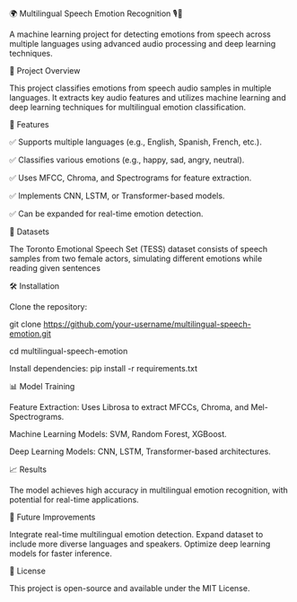 🌍 Multilingual Speech Emotion Recognition 🎙️🧠

A machine learning project for detecting emotions from speech across multiple languages using advanced audio processing and deep learning techniques.

📌 Project Overview

This project classifies emotions from speech audio samples in multiple languages. It extracts key audio features and utilizes machine learning and deep learning techniques for multilingual emotion classification.

🚀 Features

✅ Supports multiple languages (e.g., English, Spanish, French, etc.).

✅ Classifies various emotions (e.g., happy, sad, angry, neutral).

✅ Uses MFCC, Chroma, and Spectrograms for feature extraction.

✅ Implements CNN, LSTM, or Transformer-based models.

✅ Can be expanded for real-time emotion detection.

📂 Datasets

The Toronto Emotional Speech Set (TESS) dataset consists of speech samples from two female actors, simulating different emotions while reading given sentences

🛠️ Installation

Clone the repository:

git clone https://github.com/your-username/multilingual-speech-emotion.git

cd multilingual-speech-emotion

Install dependencies: pip install -r requirements.txt

📊 Model Training

Feature Extraction: Uses Librosa to extract MFCCs, Chroma, and Mel-Spectrograms.

Machine Learning Models: SVM, Random Forest, XGBoost.

Deep Learning Models: CNN, LSTM, Transformer-based architectures.

📈 Results

The model achieves high accuracy in multilingual emotion recognition, with potential for real-time applications.

🤖 Future Improvements

Integrate real-time multilingual emotion detection. Expand dataset to include more diverse languages and speakers. Optimize deep learning models for faster inference.

📝 License

This project is open-source and available under the MIT License.
